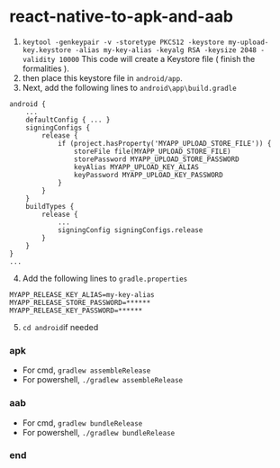 # react-native-to-apk-and-aab

 1. ```keytool -genkeypair -v -storetype PKCS12 -keystore my-upload-key.keystore -alias my-key-alias -keyalg RSA -keysize 2048 -validity 10000``` This code will create a Keystore file ( finish the formalities  ).
 2. then place this keystore file in `android/app`.
 3. Next, add the following lines to `android\app\build.gradle` 
```...
android {
    ...
    defaultConfig { ... }
    signingConfigs {
        release {
            if (project.hasProperty('MYAPP_UPLOAD_STORE_FILE')) {
                storeFile file(MYAPP_UPLOAD_STORE_FILE)
                storePassword MYAPP_UPLOAD_STORE_PASSWORD
                keyAlias MYAPP_UPLOAD_KEY_ALIAS
                keyPassword MYAPP_UPLOAD_KEY_PASSWORD
            }
        }
    }
    buildTypes {
        release {
            ...
            signingConfig signingConfigs.release
        }
    }
}
...
```

4. Add the following lines to `gradle.properties`
```MYAPP_RELEASE_STORE_FILE=my-key.keystore  
MYAPP_RELEASE_KEY_ALIAS=my-key-alias  
MYAPP_RELEASE_STORE_PASSWORD=******  
MYAPP_RELEASE_KEY_PASSWORD=******
```
5. `cd android`if needed 
### apk
  - For cmd,  `gradlew assembleRelease`
  - For powershell,  `./gradlew assembleRelease`
### aab
  - For cmd,  `gradlew bundleRelease`
  - For powershell,  `./gradlew bundleRelease`

### end
